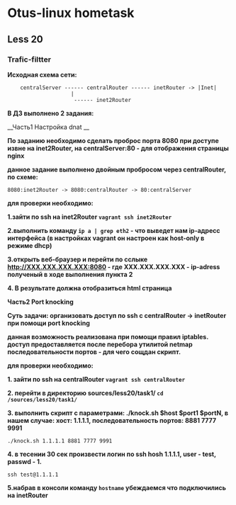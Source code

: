 # Otus-linux hometask
## Less 20
### Trafic-filtter

__Исходная схема сети:__

```
    centralServer ------ centralRouter ------ inetRouter -> |Inet|
				    |
				     ------ inet2Router
```

__В ДЗ выполнено 2 задания:__

__Часть1 Настройка dnat __

__По заданию необходимо сделать проброс порта 8080 при доступе извне на inet2Router, на centralServer:80 - для отображения страницы nginx__

__данное задание выполнено двойным пробросом через centralRouter, по схеме:__

```
8080:inet2Router -> 8080:centralRouter -> 80:centralServer 
```

__для проверки необходимо:__

__1.зайти по ssh на inet2Router ```vagrant ssh inet2Router```__

__2.выполнить команду ```ip a | grep eth2``` - что выведет нам ip-адресс интерфейса (в настройках vagrant он настроен как host-only в режиме dhcp)__

__3.открыть веб-браузер и перейти по сслыке http://XXX.XXX.XXX.XXX:8080 - где XXX.XXX.XXX.XXX - ip-adress полученый в ходе выполнения пункта 2__

__4. В результате должна отобразиться html страница__


__Часть2 Port knocking__

__Суть задачи: организовать доступ по ssh с centralRouter -> inetRouter при помощи port knocking__

__данная возможность реализована при помощи правил iptables. доступ предоставляется после перебора утилитой netmap последовательности портов - для чего сощдан скрипт.__

__для проверки необходимо:__

__1. зайти по ssh на centralRouter ```vagrant ssh centralRouter```__

__2. перейти в директорию sources/less20/task1/ ```cd /sources/less20/task1/ ```__

__3. выполнить скрипт с параметрами: ./knock.sh $host $port1 $portN, в нашем случае: хост: 1.1.1.1, последовательность портов: 8881 7777 9991__

```./knock.sh 1.1.1.1 8881 7777 9991```

__4. в тесении 30 сек произвести логин по ssh hosh 1.1.1.1, user - test, passwd - 1.__

```ssh test@1.1.1.1 ```

__5.набрав в консоли команду ```hostname```  убеждаемся что подключились на inetRouter__

